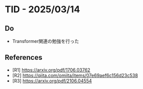 # TID - 2025/03/14

## Do
- Transformer関連の勉強を行った

## References
- [R1] https://arxiv.org/pdf/1706.03762
- [R2] https://qiita.com/omiita/items/07e69aef6c156d23c538
- [R3] https://arxiv.org/pdf/2106.04554
